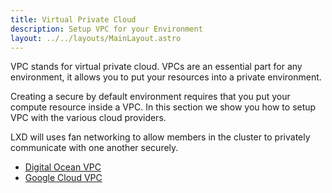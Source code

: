 ```yaml
---
title: Virtual Private Cloud
description: Setup VPC for your Environment
layout: ../../layouts/MainLayout.astro
---
```


VPC stands for virtual private cloud. VPCs are an essential part for any environment, it allows you to put your resources into a private environment.

Creating a secure by default environment requires that you put your compute resource inside a VPC. In this section we show you how to setup VPC with the various cloud providers.

LXD will uses fan networking to allow members in the cluster to privately communicate with one another securely. 

+ [Digital Ocean VPC](/en/vpc/digital-ocean)
+ [Google Cloud VPC](/en/vpc/google-cloud)